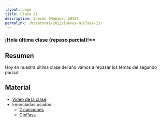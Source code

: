 ```yaml
---
layout: page
title: Clase 21
description: Jueves (Mañana, 2022)
permalink: /bitacoras/2022/jueves-m/clase-21/
---
```


### ¡Hola última clase (repaso parcial)!**

## Resumen

Hoy en nuestra última clase del año vamos a repasar los temas del segundo parcial.

## Material

- [Video de la clase](https://www.youtube.com/watch?v=5R-lrDIQ4-I)
- Enunciados usados
    - [2 canciones](https://docs.google.com/document/d/1DGIFDVIsxbbpffSTyDEaR2m37GF4XSbDoXrUKoctvs4/edit?usp=drive_web&ouid=105127262669791671578)
    - [GinPass](https://docs.google.com/document/d/18uB4Bb5qnfsrvH3I6sDWCF6LxlBvY7mHkFkTBrRdOG4/edit)